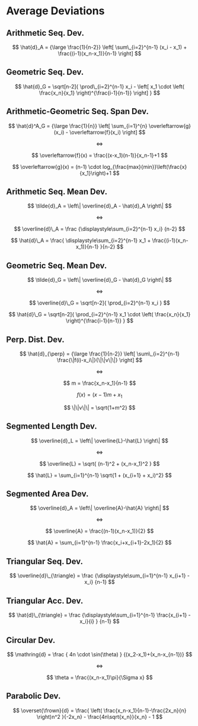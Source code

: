 # Average Deviations

## Arithmetic Seq. Dev.

$$
\hat{d}_A =
{\large \frac{1}{n-2}}
\left[
 \sum\_{i=2}^{n-1}
 (x_i - x_1) +
 \frac{(i-1)(x_n-x_1)}{n-1}
\right]
$$

## Geometric Seq. Dev.

$$
\hat{d}_G =
\sqrt[n-2]{
 \prod\_{i=2}^{n-1}
 x_i - \left[
  x_1 \cdot
  \left(
   \frac{x_n}{x_1}
  \right)^{\frac{i-1}{n-1}}
 \right]
}
$$

## Arithmetic-Geometric Seq. Span Dev.

$$
\hat{d}^A_G = {\large \frac{1}{n}}
\left[
 \sum_{i=1}^{n}
 \overleftarrow{g}(x_i) -
 \overleftarrow{f}(x_i)
\right]
$$

$$
\iff
$$

$$
\overleftarrow{f}(x) = \frac{(x-x_1)(n-1)}{x_n-1}+1
$$

$$
\overleftarrow{g}(x) = (n-1) \cdot log_{\frac{max}{min}}\left(\frac{x}{x_1}\right)+1
$$

## Arithmetic Seq. Mean Dev.

$$
\tilde{d}_A = \left\| \overline{d}_A - \hat{d}_A \right\|
$$

$$
\iff
$$

$$
\overline{d}\_A = \frac
{\displaystyle\sum_{i=2}^{n-1} x_i}
{n-2}
$$

$$
\hat{d}\_A = \frac{
 \displaystyle\sum_{i=2}^{n-1}
 x_1 + \frac{(i-1)(x_n-x_1)}{n-1}
}{n-2}
$$

## Geometric Seq. Mean Dev.

$$
\tilde{d}_G = \left\| \overline{d}_G - \hat{d}_G \right\|
$$

$$
\iff
$$

$$
\overline{d}\_G = \sqrt[n-2]{
 \prod_{i=2}^{n-1} x_i
}
$$

$$
\hat{d}\_G = \sqrt[n-2]{
 \prod_{i=2}^{n-1}
 x_1 \cdot \left(
  \frac{x_n}{x_1}
 \right)^{\frac{i-1}{n-1}}
}
$$

## Perp. Dist. Dev.

$$
\hat{d}_{\perp} =
{\large \frac{1}{n-2}}
\left[
 \sum\_{i=2}^{n-1}
 \frac{\|f(i)-x_i\|}{\|\|v\|\|}
\right]
$$

$$
\iff
$$

$$
m = \frac{x_n-x_1}{n-1}
$$

$$
f(x) = (x-1)m + x_1
$$

$$
\|\|v\|\| = \sqrt{1+m^2}
$$

## Segmented Length Dev.

$$
\overline{d}_L = \left\| \overline{L}-\hat{L} \right\|
$$

$$
\iff
$$

$$
\overline{L} = \sqrt{
 (n-1)^2 + (x_n-x_1)^2
}
$$

$$
\hat{L} = \sum_{i=1}^{n-1}
\sqrt{1 + (x_{i+1} + x_i)^2}
$$

## Segmented Area Dev.

$$
\overline{d}_A = \left\| \overline{A}-\hat{A} \right\|
$$

$$
\iff
$$

$$
\overline{A} = \frac{(n-1)(x_n-x_1)}{2}
$$

$$
\hat{A} = \sum_{i=1}^{n-1}
\frac{x_i+x_{i+1}-2x_1}{2}
$$

## Triangular Seq. Dev.

$$
\overline{d}\_{\triangle} = \frac
{\displaystyle\sum_{i=1}^{n-1} x_{i+1} - x_i}
{n-1}
$$

## Triangular Acc. Dev.

$$
\hat{d}\_{\triangle} = \frac
{\displaystyle\sum_{i=1}^{n-1}
 \frac{x_{i+1} - x_i}{i}
}
{n-1}
$$

## Circular Dev.

$$
\mathring{d} = \frac
{
 4n \cdot \sin(\theta)
}
{(x_2-x_1)+(x_n-x_{n-1})}
$$

$$
\iff
$$

$$
\theta = \frac{(x_n-x_1)\pi}{\Sigma x}
$$

## Parabolic Dev.

$$
\overset{\frown}{d} =
\frac{
 \left(
  \frac{x_n-x_1}{n-1}-\frac{2x_n}{n}
 \right)n^2
}{-2x_n} - \frac{4n\sqrt{x_n}}{x_n} - 1
$$
